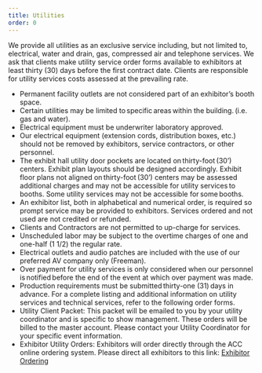 ```yaml
---
title: Utilities
order: 0
---
```


We provide all utilities as an exclusive service including, but not limited to, electrical, water and drain, gas, compressed air and telephone services. We ask that clients make utility service order forms available to exhibitors at least thirty (30) days before the first contract date. Clients are responsible for utility services costs assessed at the prevailing rate.

- Permanent facility outlets are not considered part of an exhibitor’s booth space.
- Certain utilities may be limited to specific areas within the building. (i.e. gas and water).
- Electrical equipment must be underwriter laboratory approved.
- Our electrical equipment (extension cords, distribution boxes, etc.) should not be removed by exhibitors, service contractors, or other personnel.
- The exhibit hall utility door pockets are located on thirty-foot (30’) centers. Exhibit plan layouts should be designed accordingly. Exhibit floor plans not aligned on thirty-foot (30’) centers may be assessed additional charges and may not be accessible for utility services to booths. Some utility services may not be accessible for some booths.
- An exhibitor list, both in alphabetical and numerical order, is required so prompt service may be provided to exhibitors. Services ordered and not used are not credited or refunded.
- Clients and Contractors are not permitted to up-charge for services.
- Unscheduled labor may be subject to the overtime charges of one and one-half (1 1/2) the regular rate.
- Electrical outlets and audio patches are included with the use of our preferred AV company only (Freeman).
- Over payment for utility services is only considered when our personnel is notified before the end of the event at which over payment was made.
- Production requirements must be submitted thirty-one (31) days in advance. For a complete listing and additional information on utility services and technical services, refer to the following order forms.
- Utility Client Packet: This packet will be emailed to you by your utility coordinator and is specific to show management. These orders will be billed to the master account. Please contact your Utility Coordinator for your specific event information.
- Exhibitor Utility Orders: Exhibitors will order directly through the ACC online ordering system. Please direct all exhibitors to this link: [Exhibitor Ordering](https://austincc.ungerboeck.com/prod/app85.cshtml?AppCode=COE&CC=1&OrgCode=10)

